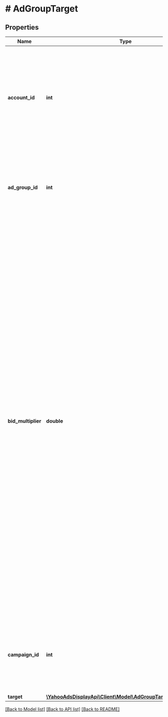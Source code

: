 # # AdGroupTarget

## Properties

Name | Type | Description | Notes
------------ | ------------- | ------------- | -------------
**account_id** | **int** | &lt;div lang&#x3D;\&quot;ja\&quot;&gt; アカウントIDです。&lt;br&gt; このフィールドは、レスポンスの際に返却されますが、リクエストの際には無視されます。 &lt;/div&gt; &lt;div lang&#x3D;\&quot;en\&quot;&gt; Account ID.&lt;br&gt; Although this field will be returned in the response, it will be ignored on input. &lt;/div&gt; | [optional]
**ad_group_id** | **int** | &lt;div lang&#x3D;\&quot;ja\&quot;&gt; 広告グループIDです。&lt;br&gt; このフィールドは、リクエストの場合は必須です。 &lt;/div&gt; &lt;div lang&#x3D;\&quot;en\&quot;&gt; Ad group ID.&lt;br&gt; This field is required in requests. &lt;/div&gt; | [optional]
**bid_multiplier** | **double** | &lt;div lang&#x3D;\&quot;ja\&quot;&gt; 入札価格調整率です。&lt;br&gt; このフィールドは、ADD、SETおよびREPLACE時は省略可能となり、REMOVE時は無視されます。&lt;br&gt; ※入札価格調整率が設定できないターゲティングの場合は返却されません。&lt;br&gt; ※広告グループのターゲティングにSITE_RETARGETING、SEARCH_TARGET、PLACEMENT_TARGETのいずれかを指定し、かつその広告グループがYDNキャンペーンに紐づいている場合にbidMultiplierを指定しなかった時は、nullが代入されます。&lt;br&gt; ※その他の場合でbidMultiplierを指定しなかった時は1.0が代入されます。 &lt;/div&gt; &lt;div lang&#x3D;\&quot;en\&quot;&gt; Bid adjustment.&lt;br&gt; This field is optional in ADD, SET and REPLACE operation, and will be ignored in REMOVE operation.&lt;br&gt; ∗If bid adjustment is unable to set targeting, not returned.&lt;br&gt; *If bidMultiplier is not specified when SITE_RETARGETING, SEARCH_TARGET, or PLACEMENT_TARGET is specified for the targeting of the ad group and the ad group is linked to the YDN campaign, null will be assigned for this field.&lt;br&gt; *If bidMultiplier is not specified in other cases, 1.0 will be assigned for this field. &lt;/div&gt; | [optional]
**campaign_id** | **int** | &lt;div lang&#x3D;\&quot;ja\&quot;&gt; キャンペーンIDです。&lt;br&gt; このフィールドは、リクエストの場合は必須です。 &lt;/div&gt; &lt;div lang&#x3D;\&quot;en\&quot;&gt; Campaign ID.&lt;br&gt; This field is required in requests. &lt;/div&gt; | [optional]
**target** | [**\YahooAdsDisplayApi\Client\Model\AdGroupTargetServiceTarget**](AdGroupTargetServiceTarget.md) |  | [optional]

[[Back to Model list]](../../README.md#models) [[Back to API list]](../../README.md#endpoints) [[Back to README]](../../README.md)
